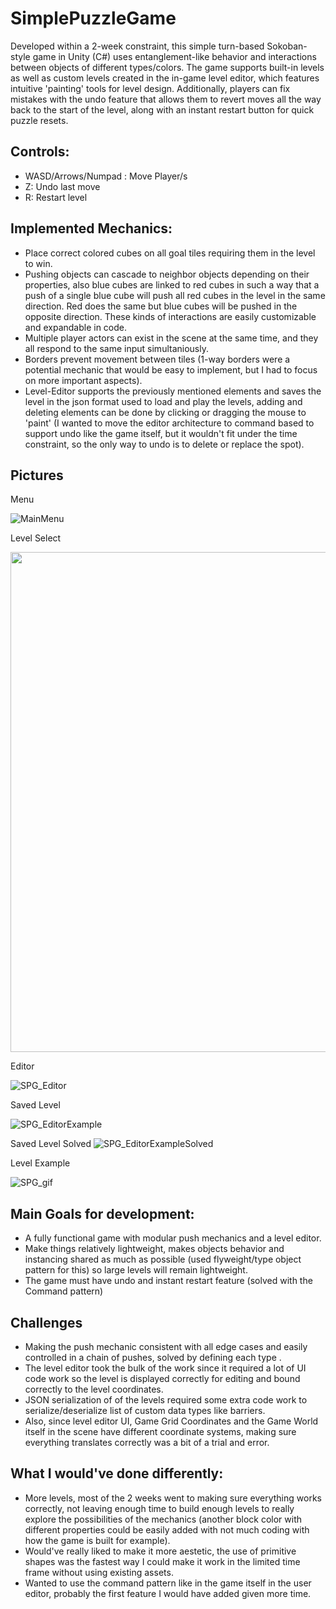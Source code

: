 # SimplePuzzleGame

Developed within a 2-week constraint, this simple turn-based Sokoban-style game in Unity (C#) uses entanglement-like behavior and interactions between objects of different types/colors. The game supports built-in levels as well as custom levels created in the in-game level editor, which features intuitive 'painting' tools for level design. Additionally, players can fix mistakes with the undo feature that allows them to revert moves all the way back to the start of the level, along with an instant restart button for quick puzzle resets.

## Controls:

* WASD/Arrows/Numpad : Move Player/s
* Z: Undo last move
* R: Restart level

## Implemented Mechanics:
* Place correct colored cubes on all goal tiles requiring them in the level to win.
* Pushing objects can cascade to neighbor objects depending on their properties, also blue cubes are linked to red cubes in such a way that a push of a single blue cube will push all red cubes in the level in the same direction. Red does the same but blue cubes will be pushed in the opposite direction. These kinds of interactions are easily customizable and expandable in code.
* Multiple player actors can exist in the scene at the same time, and they all respond to the same input simultaniously.
* Borders prevent movement between tiles (1-way borders were a potential mechanic that would be easy to implement, but I had to focus on more important aspects).
* Level-Editor supports the previously mentioned elements and saves the level in the json format used to load and play the levels, adding and deleting elements can be done by clicking or dragging the mouse to 'paint' (I wanted to move the editor architecture to command based to support undo like the game itself, but it wouldn't fit under the time constraint, so the only way to undo is to delete or replace the spot).

## Pictures

Menu

![MainMenu](ReadmeImages/SPG_MainMenu.png)</br>

Level Select

<img src = 'ReadmeImages/SPG_CustomLevelSelect.png' width = '800'/>

Editor

![SPG_Editor](ReadmeImages/SPG_Editor.png)</br>

Saved Level

![SPG_EditorExample](ReadmeImages/SPG_EditorExample.png)</br>

Saved Level Solved
![SPG_EditorExampleSolved](ReadmeImages/SPG_EditorExampleSolved.png)</br>

Level Example

![SPG_gif](ReadmeImages/SPG_gif.gif)</br>

## Main Goals for development:
* A fully functional game with modular push mechanics and a level editor.
* Make things relatively lightweight, makes objects behavior and instancing shared as much as possible (used flyweight/type object pattern for this) so large levels will remain lightweight.
* The game must have undo and instant restart feature (solved with the Command pattern) 

## Challenges
* Making the push mechanic consistent with all edge cases and easily controlled in a chain of pushes, solved by defining each type .
* The level editor took the bulk of the work since it required a lot of UI code work so the level is displayed correctly for editing and bound correctly to the level coordinates.
* JSON serialization of of the levels required some extra code work to serialize/deserialize list of custom data types like barriers.
* Also, since level editor UI, Game Grid Coordinates and the Game World itself in the scene have different coordinate systems, making sure everything translates correctly was a bit of a trial and error.

## What I would've done differently:
* More levels, most of the 2 weeks went to making sure everything works correctly, not leaving enough time to build enough levels to really explore the possibilities of the mechanics (another block color with different properties could be easily added with not much coding with how the game is built for example).
* Would've really liked to make it more aestetic, the use of primitive shapes was the fastest way I could make it work in the limited time frame without using existing assets.
* Wanted to use the command pattern like in the game itself in the user editor, probably the first feature I would have added given more time.
